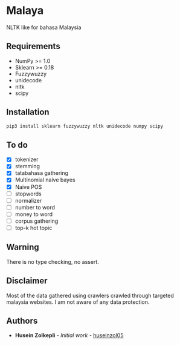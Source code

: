 # Malaya
NLTK like for bahasa Malaysia

## Requirements
  * NumPy >= 1.0
  * Sklearn >= 0.18
  * Fuzzywuzzy
  * unidecode
  * nltk
  * scipy

## Installation

```bash
pip3 install sklearn fuzzywuzzy nltk unidecode numpy scipy
```

## To do

- [x] tokenizer
- [x] stemming
- [x] tatabahasa gathering
- [x] Multinomial naive bayes
- [x] Naive POS
- [ ] stopwords
- [ ] normalizer
- [ ] number to word
- [ ] money to word
- [ ] corpus gathering
- [ ] top-k hot topic

## Warning

There is no type checking, no assert.

## Disclaimer

Most of the data gathered using crawlers crawled through targeted malaysia websites. I am not aware of any data protection.

## Authors

* **Husein Zolkepli** - *Initial work* - [huseinzol05](https://github.com/huseinzol05)
